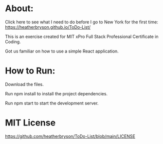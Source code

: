 # About:
Click here to see what I need to do before I go to New York for the first time: https://heatherbryson.github.io/ToDo-List/

This is an exercise created for MIT xPro Full Stack Professional Certificate in Coding.

Got us familiar on how to use a simple React application.

# How to Run: 
Download the files.

Run npm install to install the project dependencies.

Run npm start to start the development server.

# MIT License 
https://github.com/heatherbryson/ToDo-List/blob/main/LICENSE

